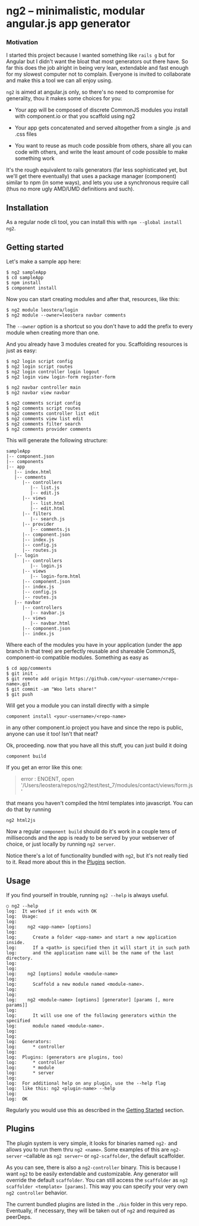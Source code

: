 # ng2 – minimalistic, modular angular.js app generator

### Motivation

I started this project because I wanted something like `rails g` but for Angular but I didn't want the bloat that most generators out there have. So far this does the job alright in being very lean, extendable and fast enough for my slowest computer not to complain. Everyone is invited to collaborate and make this a tool we can all enjoy using.

`ng2` is aimed at angular.js only, so there's no need to compromise for generality, thou it makes some choices for you:

* Your app will be composed of discrete CommonJS modules you install with component.io or that you scaffold using ng2

* Your app gets concatenated and served altogether from a single .js and .css files

* You want to reuse as much code possible from others, share all you can code with others, and write the least amount of code possible to make something work

It's the rough equivalent to rails generators (far less sophisticated yet, but we'll get there eventually) that uses a package manager (component) similar to npm (in some ways), and lets you use a synchronous require call (thus no more ugly AMD/UMD definitions and such).

## Installation 
As a regular node cli tool, you can install this with `npm --global install ng2`.

## Getting started

Let's make a sample app here:

```
$ ng2 sampleApp
$ cd sampleApp
$ npm install
$ component install
```

Now you can start creating modules and after that, resources, like this:

```
$ ng2 module leostera/login
$ ng2 module --owner=leostera navbar comments
```

The `--owner` option is a shortcut so you don't have to add the prefix to every module when creating more than one.

And you already have 3 modules created for you. Scaffolding resources is just as easy:

```
$ ng2 login script config
$ ng2 login script routes
$ ng2 login controller login logout
$ ng2 login view login-form register-form

$ ng2 navbar controller main
$ ng2 navbar view navbar

$ ng2 comments script config
$ ng2 comments script routes
$ ng2 comments controller list edit
$ ng2 comments view list edit
$ ng2 comments filter search
$ ng2 comments provider comments
```

This will generate the following structure:

```
sampleApp
|-- component.json
|-- components
|-- app
   |-- index.html
   |-- comments
      |-- controllers
         |-- list.js
         |-- edit.js
      |-- views
         |-- list.html
         |-- edit.html
      |-- filters
         |-- search.js
      |-- provider
         |-- comments.js
      |-- component.json
      |-- index.js
      |-- config.js
      |-- routes.js
   |-- login
      |-- controllers
         |-- login.js
      |-- views
         |-- login-form.html
      |-- component.json
      |-- index.js
      |-- config.js
      |-- routes.js
   |-- navbar
      |-- controllers
         |-- navbar.js
      |-- views
         |-- navbar.html
      |-- component.json
      |-- index.js

```

Where each of the modules you have in your application (under the app branch in that tree) are perfectly reusable and shareable CommonJS, component-io compatible modules. Something as easy as 

```
$ cd app/comments
$ git init .
$ git remote add origin https://github.com/<your-username>/<repo-name>.git
$ git commit -am "Woo lets share!"
$ git push
```

Will get you a module you can install directly with a simple 

```
component install <your-username>/<repo-name>
```

in any other component.io project you have and since the repo is public, anyone can use it too! Isn't that neat?

Ok, proceeding. now that you have all this stuff, you can just build it doing

```
component build
```

If you get an error like this one:
> error : ENOENT, open '/Users/leostera/repos/ng2/test/test_7/modules/contact/views/form.js'

that means you haven't compiled the html templates into javascript. You can do that by running

```
ng2 html2js
```

Now a regular `component build` should do it's work in a couple tens of milliseconds and the app is ready to be served by your webserver of choice, or just locally by running `ng2 server`.

Notice there's a lot of functionality bundled with `ng2`, but it's not really tied to it. Read more about this in the [Plugins](#plugins) section.

## Usage
If you find yourself in trouble, running `ng2 --help` is always useful.

```
○ ng2 --help
log:  It worked if it ends with OK
log:  Usage:
log:
log:    ng2 <app-name> [options]
log:
log:      Create a folder <app-name> and start a new application inside.
log:      If a <path> is specified then it will start it in such path
log:      and the application name will be the name of the last directory.
log:
log:
log:    ng2 [options] module <module-name>
log:
log:      Scaffold a new module named <module-name>.
log:
log:
log:    ng2 <module-name> [options] [generator] [params [, more params]]
log:
log:      It will use one of the following generators within the specified
log:      module named <module-name>.
log:
log:
log:  Generators:
log:      * controller
log:
log:  Plugins: (generators are plugins, too)
log:      * controller
log:      * module
log:      * server
log:
log:  For additional help on any plugin, use the --help flag
log:  like this: ng2 <plugin-name> --help
log:
log:  OK

```

Regularly you would use this as described in the [Getting Started](#getting-started) section.

## Plugins
The plugin system is very simple, it looks for binaries named `ng2-` and allows you to run them thru `ng2 <name>`. Some examples of this are `ng2-server` –callable as `ng2 server`– or  `ng2-scaffolder`, the default scaffolder.

As you can see, there is also a `ng2-controller` binary. This is because  I want `ng2` to be easily extendable and customizable. Any generator will override the default `scaffolder`. You can still access the `scaffolder` as `ng2 scaffolder <template> [params]`. This way you can specify your very own `ng2 controller` behavior.

The current bundled plugins are listed in the `./bin` folder in this very repo. Eventually, if necessary, they will be taken out of `ng2` and required as peerDeps.